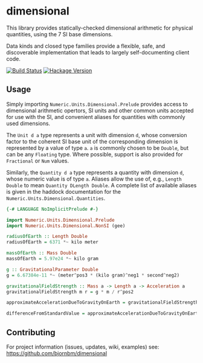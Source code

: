 # dimensional

This library provides statically-checked dimensional arithmetic for physical quantities, using the 7 SI base dimensions.

Data kinds and closed type families provide a flexible, safe, and discoverable implementation that leads to largely self-documenting
client code.

[![Build Status](https://travis-ci.org/bjornbm/dimensional.svg?branch=master)](https://travis-ci.org/bjornbm/dimensional)
[![Hackage Version](http://img.shields.io/hackage/v/dimensional.svg)](http://hackage.haskell.org/package/dimensional)

## Usage

Simply importing `Numeric.Units.Dimensional.Prelude` provides access to dimensional arithmetic opertors, SI units and other common units
accepted for use with the SI, and convenient aliases for quantities with commonly used dimensions.

The `Unit d a` type represents a unit with dimension `d`, whose conversion factor to the coherent SI base unit of the corresponding dimension
is represented by a value of type `a`. `a` is commonly chosen to be `Double`, but can be any `Floating` type. Where possible, support is also
provided for `Fractional` or `Num` values.

Similarly, the `Quantity d a` type represents a quantity with dimension `d`, whose numeric value is of type `a`. Aliases allow the use of, e.g.,
`Length Double` to mean `Quantity DLength Double`. A complete list of available aliases is given in the haddock documentation for the
`Numeric.Units.Dimensional.Quantities`.

```haskell
{-# LANGUAGE NoImplicitPrelude #-}

import Numeric.Units.Dimensional.Prelude
import Numeric.Units.Dimensional.NonSI (gee)

radiusOfEarth :: Length Double
radiusOfEarth = 6371 *~ kilo meter

massOfEarth :: Mass Double
massOfEarth = 5.97e24 *~ kilo gram

g :: GravitationalParameter Double
g = 6.67384e-11 *~ (meter^pos3 * (kilo gram)^neg1 * second^neg2)

gravitationalFieldStrength :: Mass a -> Length a -> Acceleration a
gravitationalFieldStrength m r = g * m / r^pos2

approximateAccelerationDueToGravityOnEarth = gravitationalFieldStrength massOfEarth radiusOfEarth

differenceFromStandardValue = approximateAccelerationDueToGravityOnEarth /~ gee
```

## Contributing

For project information (issues, updates, wiki, examples) see:
  https://github.com/bjornbm/dimensional
